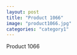 ```yaml
---
layout: post
title: "Product 1066"
image: "product1066.jpg"
categories: "category1"
---
```

Product 1066
